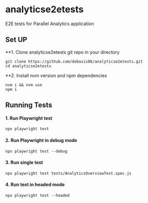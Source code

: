 # analyticse2etests

E2E tests for Parallel Analytics application

## Set UP 

**1. Clone analyticse2etests git repo in your directory

    git clone https://github.com/debasis86/analyticse2etests.git
    cd analyticse2etests
    
**2. Install nvm version and npm dependencies

    nvm i && nvm use
    npm i
    
## Running Tests

#### 1. Run Playwright test

    npx playwright test
    
#### 2. Run Playwright in debug mode

    npx playwright test --debug
    
#### 3. Run single test

    npx playwright test tests/AnalyticsOverviewTest.spec.js
    
#### 4. Run test in headed mode

    npx playwright test --headed





